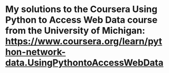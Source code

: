 # My solutions to the Coursera Using Python to Access Web Data course from the University of Michigan:  https://www.coursera.org/learn/python-network-data.UsingPythontoAccessWebData

